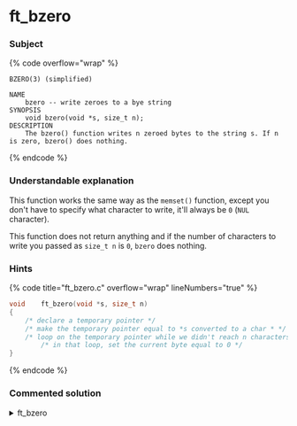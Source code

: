 # ft\_bzero

### Subject

{% code overflow="wrap" %}
```
BZERO(3) (simplified)

NAME
    bzero -- write zeroes to a bye string
SYNOPSIS
    void bzero(void *s, size_t n);
DESCRIPTION
    The bzero() function writes n zeroed bytes to the string s. If n is zero, bzero() does nothing.
```
{% endcode %}

### Understandable explanation

This function works the same way as the `memset()` function, except you don't have to specify what character to write, it'll always be `0` (`NUL` character).

This function does not return anything and if the number of characters to write you passed as `size_t n` is `0`, `bzero` does nothing.

### Hints

{% code title="ft_bzero.c" overflow="wrap" lineNumbers="true" %}
```c
void    ft_bzero(void *s, size_t n)
{
    /* declare a temporary pointer */
    /* make the temporary pointer equal to *s converted to a char * */
    /* loop on the temporary pointer while we didn't reach n characters */
        /* in that loop, set the current byte equal to 0 */
}
```
{% endcode %}

### Commented solution

<details>

<summary>ft_bzero</summary>

{% code title="ft_bzero.c" overflow="wrap" lineNumbers="true" %}
```c
#include "libft.h"

void    ft_bzero(void *s, size_t n)
{
    /* declaring our temporary pointer */
    char    *tmp_ptr;
    
    /* making our temporary pointer equal to b converted to char * */
    tmp_ptr = (char *) s;
    /* looping on our temporary pointer while we didn't reach n */
    while (n > 0)
    {
        /* assigning 0 to the current byte in our temporary pointer */
        *(tmp_ptr++) = 0;
        /* reducing the n by one so we only set n bytes to 0 */
         n--;
    }
}
```
{% endcode %}

</details>
